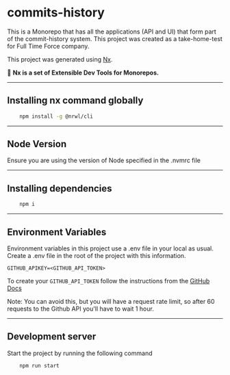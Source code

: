 # commits-history

This is a Monorepo that has all the applications (API and UI) that form part of the commit-history system. This project was created as a take-home-test for Full Time Force company.

This project was generated using [Nx](https://nx.dev).

🔎 **Nx is a set of Extensible Dev Tools for Monorepos.**

---

## Installing nx command globally

```sh
    npm install -g @nrwl/cli
```

---

## Node Version

Ensure you are using the version of Node specified in the .nvmrc file

---

## Installing dependencies

```sh
    npm i
```

---

## Environment Variables

Environment variables in this project use a .env file in your local as usual. 
Create a .env file in the root of the project with this information.
``` 
GITHUB_APIKEY=<GITHUB_API_TOKEN>
```

To create your `GITHUB_API_TOKEN` follow the instructions from the [GitHub Docs](https://docs.github.com/en/authentication/keeping-your-account-and-data-secure/creating-a-personal-access-token#creating-a-personal-access-token-classic)

Note: You can avoid this, but you will have a request rate limit, so after 60 requests to the Github API you'll have to wait 1 hour.

---

## Development server

Start the project by running the following command

```sh
    npm run start
```


